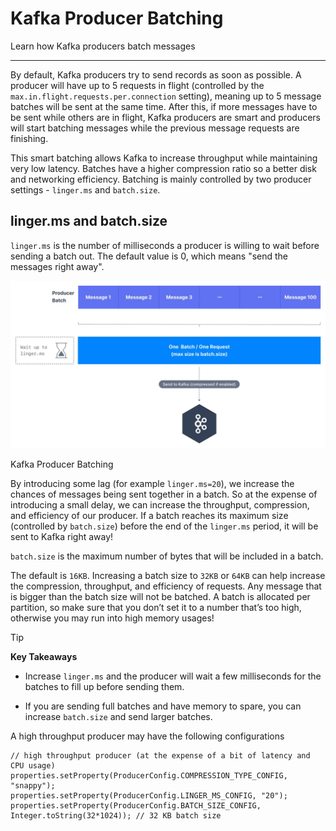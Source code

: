 Kafka Producer Batching
=======================

Learn how Kafka producers batch messages

* * *

By default, Kafka producers try to send records as soon as possible. A producer will have up to 5 requests in flight (controlled by the `max.in.flight.requests.per.connection` setting), meaning up to 5 message batches will be sent at the same time. After this, if more messages have to be sent while others are in flight, Kafka producers are smart and producers will start batching messages while the previous message requests are finishing.

This smart batching allows Kafka to increase throughput while maintaining very low latency. Batches have a higher compression ratio so a better disk and networking efficiency. Batching is mainly controlled by two producer settings - `linger.ms` and `batch.size`.

linger.ms and batch.size
------------------------

[](#linger.ms-and-batch.size-0)

`linger.ms` is the number of milliseconds a producer is willing to wait before sending a batch out. The default value is 0, which means "send the messages right away".

![Diagram shows Kafka batching process. Kafka linger.ms setting controls the rate of batch requests and and the Kafka batch.size setting determines the max size of each batch](../../static/images/Adv_Kafka_Producer_Batching_1.webp "Kafka Smart Producer Batching & linger.ms")

Kafka Producer Batching

By introducing some lag (for example `linger.ms=20`), we increase the chances of messages being sent together in a batch. So at the expense of introducing a small delay, we can increase the throughput, compression, and efficiency of our producer. If a batch reaches its maximum size (controlled by `batch.size`) before the end of the `linger.ms` period, it will be sent to Kafka right away!

`batch.size` is the maximum number of bytes that will be included in a batch.

The default is `16KB`. Increasing a batch size to `32KB` or `64KB` can help increase the compression, throughput, and efficiency of requests. Any message that is bigger than the batch size will not be batched. A batch is allocated per partition, so make sure that you don’t set it to a number that’s too high, otherwise you may run into high memory usages!

> [!TIP]
> **Key Takeaways**
>
> *   Increase `linger.ms` and the producer will wait a few milliseconds for the batches to fill up before sending them.
>
> *   If you are sending full batches and have memory to spare, you can increase `batch.size` and send larger batches.


A high throughput producer may have the following configurations

```
// high throughput producer (at the expense of a bit of latency and CPU usage)
properties.setProperty(ProducerConfig.COMPRESSION_TYPE_CONFIG, "snappy");
properties.setProperty(ProducerConfig.LINGER_MS_CONFIG, "20");
properties.setProperty(ProducerConfig.BATCH_SIZE_CONFIG, Integer.toString(32*1024)); // 32 KB batch size
```